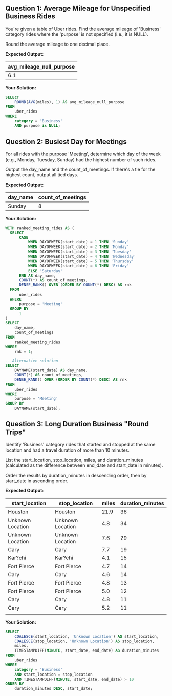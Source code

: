 ## Question 1: Average Mileage for Unspecified Business Rides

You're given a table of Uber rides. Find the average mileage of 'Business' category rides where the 'purpose' is not specified (i.e., it is NULL).

Round the average mileage to one decimal place.

**Expected Output:**

| **avg_mileage_null_purpose** |
| ---------------------------------- |
| 6.1                                |

**Your Solution:**

```sql
SELECT
	ROUND(AVG(miles), 1) AS avg_mileage_null_purpose
FROM
	uber_rides
WHERE
	category = 'Business'
	AND purpose is NULL;
```

## Question 2: Busiest Day for Meetings

For all rides with the purpose 'Meeting', determine which day of the week (e.g., Monday, Tuesday, Sunday) had the highest number of such rides.

Output the day_name and the count_of_meetings. If there's a tie for the highest count, output all tied days.

**Expected Output:**

| **day_name** | **count_of_meetings** |
| ------------------ | --------------------------- |
| Sunday             | 8                           |

**Your Solution:**

```sql
WITH ranked_meeting_rides AS (
  SELECT
      CASE
          WHEN DAYOFWEEK(start_date) = 1 THEN 'Sunday'
          WHEN DAYOFWEEK(start_date) = 2 THEN 'Monday'
          WHEN DAYOFWEEK(start_date) = 3 THEN 'Tuesday'
          WHEN DAYOFWEEK(start_date) = 4 THEN 'Wednesday'
          WHEN DAYOFWEEK(start_date) = 5 THEN 'Thursday'
          WHEN DAYOFWEEK(start_date) = 6 THEN 'Friday'
          ELSE 'Saturday'
      END AS day_name,
      COUNT(*) AS count_of_meetings,
      DENSE_RANK() OVER (ORDER BY COUNT(*) DESC) AS rnk
  FROM
      uber_rides
  WHERE
      purpose = 'Meeting'
  GROUP BY
      1
)
SELECT
	day_name,
    count_of_meetings
FROM
	ranked_meeting_rides
WHERE
	rnk = 1;

-- Alternative solution
SELECT
    DAYNAME(start_date) AS day_name,
    COUNT(*) AS count_of_meetings,
    DENSE_RANK() OVER (ORDER BY COUNT(*) DESC) AS rnk
FROM
    uber_rides
WHERE
    purpose = 'Meeting'
GROUP BY
    DAYNAME(start_date);

```

## Question 3: Long Duration Business "Round Trips"

Identify 'Business' category rides that started and stopped at the same location and had a travel duration of more than 10 minutes.

List the start_location, stop_location, miles, and duration_minutes (calculated as the difference between end_date and start_date in minutes).

Order the results by duration_minutes in descending order, then by start_date in ascending order.

**Expected Output:**

| start_location   | stop_location    | miles | duration_minutes |
| ---------------- | ---------------- | ----- | ---------------- |
| Houston          | Houston          | 21.9  | 36               |
| Unknown Location | Unknown Location | 4.8   | 34               |
| Unknown Location | Unknown Location | 7.6   | 29               |
| Cary             | Cary             | 7.7   | 19               |
| Kar?chi          | Kar?chi          | 4.1   | 15               |
| Fort Pierce      | Fort Pierce      | 4.7   | 14               |
| Cary             | Cary             | 4.6   | 14               |
| Fort Pierce      | Fort Pierce      | 4.8   | 13               |
| Fort Pierce      | Fort Pierce      | 5.0   | 12               |
| Cary             | Cary             | 4.8   | 11               |
| Cary             | Cary             | 5.2   | 11               |
                         |

**Your Solution:**

```sql
SELECT
	COALESCE(start_location, 'Unknown Location') AS start_location,
    COALESCE(stop_location, 'Unknown Location') AS stop_location,
    miles,
    TIMESTAMPDIFF(MINUTE, start_date, end_date) AS duration_minutes
FROM
	uber_rides
WHERE
	category = 'Business'
	AND start_location = stop_location
    AND TIMESTAMPDIFF(MINUTE, start_date, end_date) > 10
ORDER BY
	duration_minutes DESC, start_date;

```
